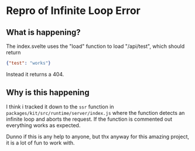 # Repro of Infinite Loop Error

## What is happening?

The index.svelte uses the "load" function to load "/api/test", which should return 

```json
{"test": "works"}
```

Instead it returns a 404.

## Why is this happening

I think i tracked it down to the `ssr` function in `packages/kit/src/runtime/server/index.js` where the function detects an infinite loop and aborts the request. If the function is commented out everything works as expected.


Dunno if this is any help to anyone, but thx anyway for this amazing project, it is a lot of fun to work with.

